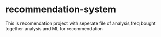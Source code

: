 # recommendation-system
This is recomendation project with seperate file of analysis,freq bought together analysis and ML for recommendation
